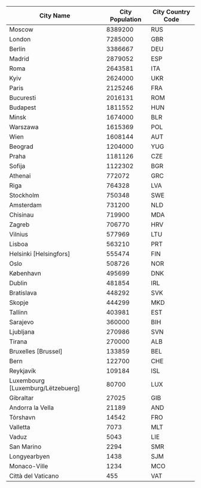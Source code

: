 | City Name | City Population | City Country Code |
| --- | --- | --- |
| Moscow | 8389200 | RUS |
| London | 7285000 | GBR |
| Berlin | 3386667 | DEU |
| Madrid | 2879052 | ESP |
| Roma | 2643581 | ITA |
| Kyiv | 2624000 | UKR |
| Paris | 2125246 | FRA |
| Bucuresti | 2016131 | ROM |
| Budapest | 1811552 | HUN |
| Minsk | 1674000 | BLR |
| Warszawa | 1615369 | POL |
| Wien | 1608144 | AUT |
| Beograd | 1204000 | YUG |
| Praha | 1181126 | CZE |
| Sofija | 1122302 | BGR |
| Athenai | 772072 | GRC |
| Riga | 764328 | LVA |
| Stockholm | 750348 | SWE |
| Amsterdam | 731200 | NLD |
| Chisinau | 719900 | MDA |
| Zagreb | 706770 | HRV |
| Vilnius | 577969 | LTU |
| Lisboa | 563210 | PRT |
| Helsinki [Helsingfors] | 555474 | FIN |
| Oslo | 508726 | NOR |
| København | 495699 | DNK |
| Dublin | 481854 | IRL |
| Bratislava | 448292 | SVK |
| Skopje | 444299 | MKD |
| Tallinn | 403981 | EST |
| Sarajevo | 360000 | BIH |
| Ljubljana | 270986 | SVN |
| Tirana | 270000 | ALB |
| Bruxelles [Brussel] | 133859 | BEL |
| Bern | 122700 | CHE |
| Reykjavík | 109184 | ISL |
| Luxembourg [Luxemburg/Lëtzebuerg] | 80700 | LUX |
| Gibraltar | 27025 | GIB |
| Andorra la Vella | 21189 | AND |
| Tórshavn | 14542 | FRO |
| Valletta | 7073 | MLT |
| Vaduz | 5043 | LIE |
| San Marino | 2294 | SMR |
| Longyearbyen | 1438 | SJM |
| Monaco-Ville | 1234 | MCO |
| Città del Vaticano | 455 | VAT |
